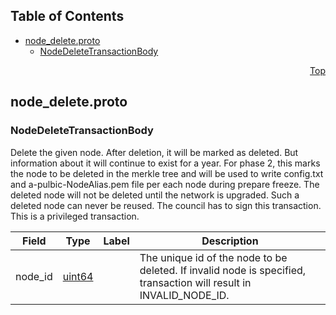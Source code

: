 ## Table of Contents

- [node_delete.proto](#node_delete-proto)
    - [NodeDeleteTransactionBody](#proto-NodeDeleteTransactionBody)
  



<a name="node_delete-proto"></a>
<p align="right"><a href="#top">Top</a></p>

## node_delete.proto



<a name="proto-NodeDeleteTransactionBody"></a>

### NodeDeleteTransactionBody
Delete the given node. After deletion, it will be marked as deleted.
But information about it will continue to exist for a year.
For phase 2, this marks the node to be deleted in the merkle tree and will be used to write config.txt and
a-pulbic-NodeAlias.pem file per each node during prepare freeze.
The deleted node will not be deleted until the network is upgraded.
Such a deleted node can never be reused.
The council has to sign this transaction. This is a privileged transaction.


| Field | Type | Label | Description |
| ----- | ---- | ----- | ----------- |
| node_id | [uint64](#uint64) |  | The unique id of the node to be deleted. If invalid node is specified, transaction will result in INVALID_NODE_ID. |





 <!-- end messages -->

 <!-- end enums -->

 <!-- end HasExtensions -->

 <!-- end services -->


